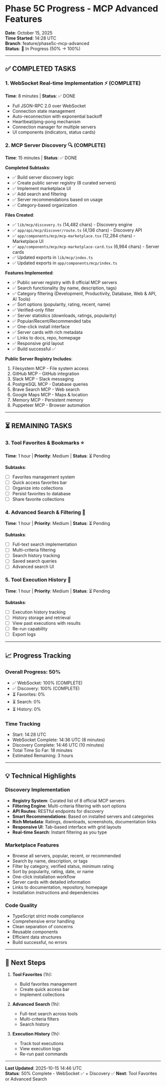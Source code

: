# Phase 5C Progress - MCP Advanced Features

**Date**: October 15, 2025  
**Time Started**: 14:28 UTC  
**Branch**: feature/phase5c-mcp-advanced  
**Status**: 🚧 In Progress (50% → 100%)

---

## ✅ COMPLETED TASKS

### 1. WebSocket Real-time Implementation ⚡ (COMPLETE)
**Time**: 8 minutes | **Status**: ✅ DONE
- Full JSON-RPC 2.0 over WebSocket
- Connection state management
- Auto-reconnection with exponential backoff
- Heartbeat/ping-pong mechanism
- Connection manager for multiple servers
- UI components (indicators, status cards)

### 2. MCP Server Discovery 🔍 (COMPLETE)
**Time**: 15 minutes | **Status**: ✅ DONE

**Completed Subtasks**:
- ✅ Build server discovery logic
- ✅ Create public server registry (8 curated servers)
- ✅ Implement marketplace UI
- ✅ Add search and filtering
- ✅ Server recommendations based on usage
- ✅ Category-based organization

**Files Created**:
- ✅ `lib/mcp/discovery.ts` (14,482 chars) - Discovery engine
- ✅ `app/api/mcp/discover/route.ts` (4,136 chars) - Discovery API
- ✅ `app/components/mcp/mcp-marketplace.tsx` (12,284 chars) - Marketplace UI
- ✅ `app/components/mcp/mcp-marketplace-card.tsx` (6,984 chars) - Server cards
- ✅ Updated exports in `lib/mcp/index.ts`
- ✅ Updated exports in `app/components/mcp/index.ts`

**Features Implemented**:
- ✅ Public server registry with 8 official MCP servers
- ✅ Search functionality (by name, description, tags)
- ✅ Category filtering (Development, Productivity, Database, Web & API, AI Tools)
- ✅ Sort options (popularity, rating, recent, name)
- ✅ Verified-only filter
- ✅ Server statistics (downloads, ratings, popularity)
- ✅ Popular/Recent/Recommended tabs
- ✅ One-click install interface
- ✅ Server cards with rich metadata
- ✅ Links to docs, repo, homepage
- ✅ Responsive grid layout
- ✅ Build successful ✅

**Public Server Registry Includes**:
1. Filesystem MCP - File system access
2. GitHub MCP - GitHub integration
3. Slack MCP - Slack messaging
4. PostgreSQL MCP - Database queries
5. Brave Search MCP - Web search
6. Google Maps MCP - Maps & location
7. Memory MCP - Persistent memory
8. Puppeteer MCP - Browser automation

---

## ⏳ REMAINING TASKS

### 3. Tool Favorites & Bookmarks ⭐
**Time**: 1 hour | **Priority**: Medium | **Status**: ⏳ Pending

**Subtasks**:
- [ ] Favorites management system
- [ ] Quick access favorites bar
- [ ] Organize into collections
- [ ] Persist favorites to database
- [ ] Share favorite collections

### 4. Advanced Search & Filtering 🔎
**Time**: 1 hour | **Priority**: Medium | **Status**: ⏳ Pending

**Subtasks**:
- [ ] Full-text search implementation
- [ ] Multi-criteria filtering
- [ ] Search history tracking
- [ ] Saved search queries
- [ ] Advanced search UI

### 5. Tool Execution History 📜
**Time**: 1 hour | **Priority**: Medium | **Status**: ⏳ Pending

**Subtasks**:
- [ ] Execution history tracking
- [ ] History storage and retrieval
- [ ] View past executions with results
- [ ] Re-run capability
- [ ] Export logs

---

## 📈 Progress Tracking

### Overall Progress: 50%
- ✅ WebSocket: 100% (COMPLETE)
- ✅ Discovery: 100% (COMPLETE)
- ⏳ Favorites: 0%
- ⏳ Search: 0%
- ⏳ History: 0%

### Time Tracking
- Start: 14:28 UTC
- WebSocket Complete: 14:36 UTC (8 minutes)
- Discovery Complete: 14:46 UTC (10 minutes)
- Total Time So Far: 18 minutes
- Estimated Remaining: 3 hours

---

## 💡 Technical Highlights

### Discovery Implementation
- **Registry System**: Curated list of 8 official MCP servers
- **Filtering Engine**: Multi-criteria filtering with sort options
- **API Routes**: RESTful endpoints for discovery
- **Smart Recommendations**: Based on installed servers and categories
- **Rich Metadata**: Ratings, downloads, screenshots, documentation links
- **Responsive UI**: Tab-based interface with grid layouts
- **Real-time Search**: Instant filtering as you type

### Marketplace Features
- Browse all servers, popular, recent, or recommended
- Search by name, description, or tags
- Filter by category, verified status, minimum rating
- Sort by popularity, rating, date, or name
- One-click installation workflow
- Server cards with detailed information
- Links to documentation, repository, homepage
- Installation instructions and dependencies

### Code Quality
- TypeScript strict mode compliance
- Comprehensive error handling
- Clean separation of concerns
- Reusable components
- Efficient data structures
- Build successful, no errors

---

## 🚀 Next Steps

1. **Tool Favorites** (1h):
   - Build favorites management
   - Create quick access bar
   - Implement collections

2. **Advanced Search** (1h):
   - Full-text search across tools
   - Multi-criteria filters
   - Search history

3. **Execution History** (1h):
   - Track tool executions
   - View execution logs
   - Re-run past commands

---

**Last Updated**: 2025-10-15 14:46 UTC  
**Status**: 50% Complete - WebSocket ✅ + Discovery ✅
**Next**: Tool Favorites or Advanced Search
